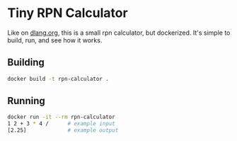 # Tiny RPN Calculator

Like on [dlang.org][dlang], this is a small rpn calculator, but dockerized.  It's simple to build, run, and see how it works.

## Building

``` bash
docker build -t rpn-calculator .
```

## Running

``` bash
docker run -it --rm rpn-calculator
1 2 + 3 * 4 /      # example input
[2.25]             # example output
```

[dlang]: https://dlang.org
